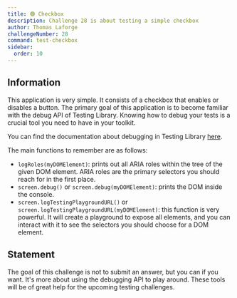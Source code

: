 ```yaml
---
title: 🟢 Checkbox
description: Challenge 28 is about testing a simple checkbox
author: Thomas Laforge
challengeNumber: 28
command: test-checkbox
sidebar:
  order: 10
---
```


## Information

This application is very simple. It consists of a checkbox that enables or disables a button. The primary goal of this application is to become familiar with the debug API of Testing Library. Knowing how to debug your tests is a crucial tool you need to have in your toolkit.

You can find the documentation about debugging in Testing Library [here](https://testing-library.com/docs/dom-testing-library/api-debugging#screenlogtestingplaygroundurl).

The main functions to remember are as follows:

- `logRoles(myDOMElement)`: prints out all ARIA roles within the tree of the given DOM element. ARIA roles are the primary selectors you should reach for in the first place.
- `screen.debug()` or `screen.debug(myDOMElement)`: prints the DOM inside the console.
- `screen.logTestingPlaygroundURL()` or `screen.logTestingPlaygroundURL(myDOMElement)`: this function is very powerful. It will create a playground to expose all elements, and you can interact with it to see the selectors you should choose for a DOM element.

## Statement

The goal of this challenge is not to submit an answer, but you can if you want. It's more about using the debugging API to play around. These tools will be of great help for the upcoming testing challenges.
